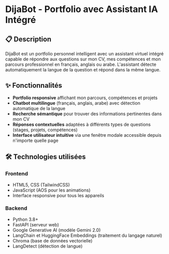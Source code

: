 # DijaBot - Portfolio avec Assistant IA Intégré


## 📋 Description

DijaBot est un portfolio personnel intelligent avec un assistant virtuel intégré capable de répondre aux questions sur mon CV, mes compétences et mon parcours professionnel en français, anglais ou arabe. L'assistant détecte automatiquement la langue de la question et répond dans la même langue.

## ✨ Fonctionnalités

- **Portfolio responsive** affichant mon parcours, compétences et projets
- **Chatbot multilingue** (français, anglais, arabe) avec détection automatique de la langue
- **Recherche sémantique** pour trouver des informations pertinentes dans mon CV
- **Réponses contextuelles** adaptées à différents types de questions (stages, projets, compétences)
- **Interface utilisateur intuitive** via une fenêtre modale accessible depuis n'importe quelle page

## 🛠️ Technologies utilisées

### Frontend
- HTML5, CSS (TailwindCSS)
- JavaScript (AOS pour les animations)
- Interface responsive pour tous les appareils

### Backend
- Python 3.8+
- FastAPI (serveur web)
- Google Generative AI (modèle Gemini 2.0)
- LangChain et HuggingFace Embeddings (traitement du langage naturel)
- Chroma (base de données vectorielle)
- LangDetect (détection de langue)



